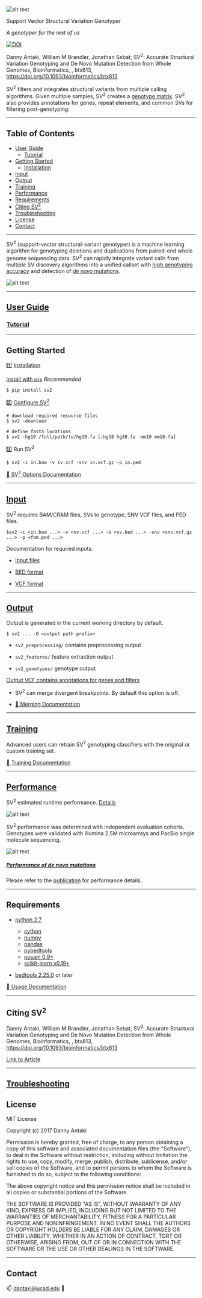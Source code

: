 	
![alt text](https://raw.githubusercontent.com/dantaki/SV2/master/png/sv2.png "Support Vector Structural Variation Genotyper")

Support Vector Structural Variation Genotyper

*A genotyper for the rest of us*

[![DOI](https://zenodo.org/badge/80166279.svg)](https://zenodo.org/badge/latestdoi/80166279)

Danny Antaki, William M Brandler, Jonathan Sebat; SV<sup>2</sup>: Accurate Structural Variation Genotyping and De Novo Mutation Detection from Whole Genomes, Bioinformatics, , btx813, https://doi.org/10.1093/bioinformatics/btx813

SV<sup>2</sup> filters and integrates structural variants from multiple calling algorithms. Given multiple samples, SV<sup>2</sup> creates a [genotype matrix](https://github.com/dantaki/SV2/wiki/Tutorial#4-genotype-matrix). SV<sup>2</sup> also provides annotations for genes, repeat elements, and common SVs for filtering post-genotyping. 

---

## Table of Contents

* [User Guide](#user-guide)
   * [Tutorial](#tutorial)
* [Getting Started](#getting-started)
   * [Installation](#installation)
* [Input](#input)
* [Output](#output)
* [Training](#training)
* [Performance](#performance)
* [Requirements](#requirements)
* [Citing SV<sup>2</sup>](#citing-sv2)
* [Troubleshooting](#troubleshooting)
* [License](#license)
* [Contact](#contact)

---

SV<sup>2</sup> (support-vector structural-variant genotyper) is a machine learning algorithm for genotyping deletions and duplications from paired-end whole genome sequencing data. SV<sup>2</sup> can rapidly integrate variant calls from multiple SV discovery algorithms into a unified callset with [high genotyping accuracy](https://raw.githubusercontent.com/dantaki/SV2/master/png/sv2_auc.png) and detection of [*de novo* mutations](https://raw.githubusercontent.com/dantaki/SV2/master/png/sv2_fdr.png). 

![alt text](https://raw.githubusercontent.com/dantaki/SV2/master/png/sv2_flowchart.png "Support Vector Structural Variation Genotyper Work Flow")

---

## [User Guide](https://github.com/dantaki/SV2/wiki)

### [Tutorial](https://github.com/dantaki/SV2/wiki/tutorial)

---

## Getting Started

:one: [Installation](https://github.com/dantaki/SV2/wiki/installation)

[Install with `pip`](https://github.com/dantaki/SV2/wiki/installation#install-with-pip) *Recommended* 

```
$ pip install sv2 
```

:two: [Configure SV<sup>2</sup>](https://github.com/dantaki/SV2/wiki/installation#configure)

```
# download required resource files
$ sv2 -download

# define fasta locations
$ sv2 -hg19 /full/path/to/hg19.fa [-hg38 hg38.fa -mm10 mm10.fa] 
```

:three: Run SV<sup>2</sup>

```
$ sv2 -i in.bam -v sv.vcf -snv in.vcf.gz -p in.ped
```

[:notebook: SV<sup>2</sup> Options Documentation](https://github.com/dantaki/SV2/wiki/options#)

---

## [Input](https://github.com/dantaki/SV2/wiki/input)

SV<sup>2</sup> requires BAM/CRAM files, SVs to genotype, SNV VCF files, and PED files.

```
$sv2 -i <in.bam ...> -v <sv.vcf ...> -b <sv.bed ...> -snv <snv.vcf.gz ...> -p <fam.ped ...> 
```

Documentation for required inputs:
  * [Input files](https://github.com/dantaki/SV2/wiki/input)

  * [BED format](https://github.com/dantaki/SV2/wiki/input#bed-input)

  * [VCF format](https://github.com/dantaki/SV2/wiki/input#vcf-input)

---

## [Output](https://github.com/dantaki/SV2/wiki/Output)
 
 Output is generated in the current working directory by default.

```
$ sv2 ... -O <output path prefix>
``` 
 
 * `sv2_preprocessing/` contains preprocessing output 

 * `sv2_features/` feature extraction output
 
 * `sv2_genotypes/` genotype output
 
[Output VCF contains annotations for genes and filters](https://github.com/dantaki/SV2/wiki/Output#variant-annotations)

* SV<sup>2</sup> can merge divergent breakpoints. By default this option is off. 

* [:notebook: Merging Documentation](https://github.com/dantaki/SV2/wiki/Options#merging-divergent-breakpoints)

---

## [Training](https://github.com/dantaki/SV2/wiki/Training)

Advanced users can retrain SV<sup>2</sup> genotyping classifiers with the original or custom training set. 

[:notebook: Training Documentation](https://github.com/dantaki/SV2/wiki/Training)

---

## [Performance](https://github.com/dantaki/SV2/wiki/Performance)

SV<sup>2</sup> estimated runtime performance. [Details](https://github.com/dantaki/SV2/wiki/Performance#runtime-performance)

![alt text](https://raw.githubusercontent.com/dantaki/SV2/master/png/sv2_runtime.png "SV2 Runtime")

SV<sup>2</sup> performance was determined with independent evaluation cohorts. Genotypes were validated with Illumina 2.5M microarrays and PacBio single molecule sequencing. 

![alt text](https://raw.githubusercontent.com/dantaki/SV2/master/png/sv2_auc.png "Genotyping ROC curve")

##### [Performance of *de novo* mutations](https://github.com/dantaki/SV2/wiki/performance#de-novo-mutations)

Please refer to the [publication](https://doi.org/10.1093/bioinformatics/btx813) for performance details. 

---

## Requirements
* [python 2.7](https://www.python.org/)
  * [cython](https://github.com/cython/cython)
  * [numpy](http://www.numpy.org/)
  * [pandas](http://pandas.pydata.org/)
  * [pybedtools](https://daler.github.io/pybedtools/)
  * [pysam 0.9+](https://github.com/pysam-developers/pysam)
  * [scikit-learn v0.19+](http://scikit-learn.org/)

* [bedtools 2.25.0](https://github.com/arq5x/bedtools2/releases) or later

[:notebook: Usage Documentation](https://github.com/dantaki/SV2/wiki/usage)

---

## Citing SV<sup>2</sup>

Danny Antaki, William M Brandler, Jonathan Sebat; SV<sup>2</sup>: Accurate Structural Variation Genotyping and De Novo Mutation Detection from Whole Genomes, Bioinformatics, , btx813, https://doi.org/10.1093/bioinformatics/btx813

[Link to Article](https://doi.org/10.1093/bioinformatics/btx813)

---

## [Troubleshooting](https://github.com/dantaki/SV2/wiki/troubleshooting)

## License 

MIT License

Copyright (c) 2017 Danny Antaki

Permission is hereby granted, free of charge, to any person obtaining a copy
of this software and associated documentation files (the "Software"), to deal
in the Software without restriction, including without limitation the rights
to use, copy, modify, merge, publish, distribute, sublicense, and/or sell
copies of the Software, and to permit persons to whom the Software is
furnished to do so, subject to the following conditions:

The above copyright notice and this permission notice shall be included in all
copies or substantial portions of the Software.

THE SOFTWARE IS PROVIDED "AS IS", WITHOUT WARRANTY OF ANY KIND, EXPRESS OR
IMPLIED, INCLUDING BUT NOT LIMITED TO THE WARRANTIES OF MERCHANTABILITY,
FITNESS FOR A PARTICULAR PURPOSE AND NONINFRINGEMENT. IN NO EVENT SHALL THE
AUTHORS OR COPYRIGHT HOLDERS BE LIABLE FOR ANY CLAIM, DAMAGES OR OTHER
LIABILITY, WHETHER IN AN ACTION OF CONTRACT, TORT OR OTHERWISE, ARISING FROM,
OUT OF OR IN CONNECTION WITH THE SOFTWARE OR THE USE OR OTHER DEALINGS IN THE
SOFTWARE.

---

## Contact
:mailbox:
dantaki@ucsd.edu
:metal:
